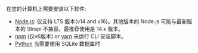 在您的计算机上需要安装以下软件:

- [Node.js](https://nodejs.org): 仅支持 LTS 版本(v14 and v16)。其他版本的 Node.js 可能与最新版本的 Strapi 不兼容。最推荐使用是 14.x 版本。
- [npm](https://docs.npmjs.com/cli/v6/commands/npm-install) (仅v6版本) or [yarn](https://yarnpkg.com/getting-started/install) 来运行 CLI 安装脚本。
- [Python](https://www.python.org/downloads/) 当需要使用 SQLite 数据库时
